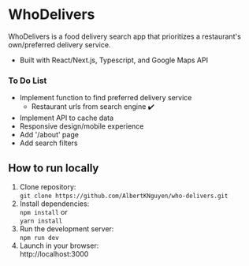 # WhoDelivers

WhoDelivers is a food delivery search app that prioritizes a restaurant's own/preferred delivery service.

  - Built with React/Next.js, Typescript, and Google Maps API

### To Do List

  - Implement function to find preferred delivery service
    - Restaurant urls from search engine ✔️
  - Implement API to cache data
  - Responsive design/mobile experience
  - Add '/about' page
  - Add search filters

## How to run locally
1. Clone repository:  
```git clone https://github.com/AlbertKNguyen/who-delivers.git```
2. Install dependencies:  
```npm install``` or  
```yarn install```  
3. Run the development server:  
```npm run dev```  
4. Launch in your browser:  
http://localhost:3000

